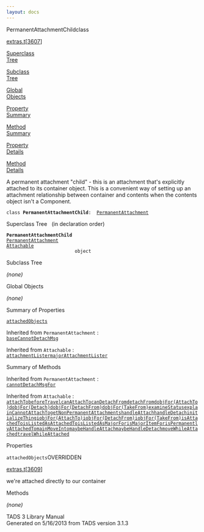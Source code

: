 ```yaml
---
layout: docs
---
```

<span class="title">PermanentAttachmentChild</span><span class="type">class</span>

[extras.t](../file/extras.t.html)\[[3607](../source/extras.t.html#3607)\]

[Superclass  
Tree](#_SuperClassTree_)

[Subclass  
Tree](#_SubClassTree_)

[Global  
Objects](#_ObjectSummary_)

[Property  
Summary](#_PropSummary_)

[Method  
Summary](#_MethodSummary_)

[Property  
Details](#_Properties_)

[Method  
Details](#_Methods_)

<div class="fdesc">

A permanent attachment "child" - this is an attachment that's explicitly
attached to its container object. This is a convenient way of setting up
an attachment relationship between container and contents when the
contents object isn't a Component.

`class `**`PermanentAttachmentChild`**` :   `[`PermanentAttachment`](../object/PermanentAttachment.html)

</div>

<span id="_SuperClassTree_"></span>

<div class="mjhd">

<span class="hdln">Superclass Tree</span>   (in declaration order)

</div>

**`PermanentAttachmentChild`**  
[`PermanentAttachment`](../object/PermanentAttachment.html)  
[`Attachable`](../object/Attachable.html)  
`                         object`  
<span id="_SubClassTree_"></span>

<div class="mjhd">

<span class="hdln">Subclass Tree</span>  

</div>

*(none)* <span id="_ObjectSummary_"></span>

<div class="mjhd">

<span class="hdln">Global Objects</span>  

</div>

*(none)* <span id="_PropSummary_"></span>

<div class="mjhd">

<span class="hdln">Summary of Properties</span>  

</div>

[`attachedObjects`](#attachedObjects)

Inherited from `PermanentAttachment` :  
[`baseCannotDetachMsg`](../object/PermanentAttachment.html#baseCannotDetachMsg)

Inherited from `Attachable` :  
[`attachmentLister`](../object/Attachable.html#attachmentLister)[`majorAttachmentLister`](../object/Attachable.html#majorAttachmentLister)

<span id="_MethodSummary_"></span>

<div class="mjhd">

<span class="hdln">Summary of Methods</span>  

</div>



Inherited from `PermanentAttachment` :  
[`cannotDetachMsgFor`](../object/PermanentAttachment.html#cannotDetachMsgFor)

Inherited from `Attachable` :  
[`attachTo`](../object/Attachable.html#attachTo)[`beforeTravel`](../object/Attachable.html#beforeTravel)[`canAttachTo`](../object/Attachable.html#canAttachTo)[`canDetachFrom`](../object/Attachable.html#canDetachFrom)[`detachFrom`](../object/Attachable.html#detachFrom)[`dobjFor(AttachTo)`](../object/Attachable.html#dobjFor(AttachTo))[`dobjFor(Detach)`](../object/Attachable.html#dobjFor(Detach))[`dobjFor(DetachFrom)`](../object/Attachable.html#dobjFor(DetachFrom))[`dobjFor(TakeFrom)`](../object/Attachable.html#dobjFor(TakeFrom))[`examineStatus`](../object/Attachable.html#examineStatus)[`explainCannotAttachTo`](../object/Attachable.html#explainCannotAttachTo)[`getNonPermanentAttachments`](../object/Attachable.html#getNonPermanentAttachments)[`handleAttach`](../object/Attachable.html#handleAttach)[`handleDetach`](../object/Attachable.html#handleDetach)[`initializeThing`](../object/Attachable.html#initializeThing)[`iobjFor(AttachTo)`](../object/Attachable.html#iobjFor(AttachTo))[`iobjFor(DetachFrom)`](../object/Attachable.html#iobjFor(DetachFrom))[`iobjFor(TakeFrom)`](../object/Attachable.html#iobjFor(TakeFrom))[`isAttachedTo`](../object/Attachable.html#isAttachedTo)[`isListedAsAttachedTo`](../object/Attachable.html#isListedAsAttachedTo)[`isListedAsMajorFor`](../object/Attachable.html#isListedAsMajorFor)[`isMajorItemFor`](../object/Attachable.html#isMajorItemFor)[`isPermanentlyAttachedTo`](../object/Attachable.html#isPermanentlyAttachedTo)[`mainMoveInto`](../object/Attachable.html#mainMoveInto)[`maybeHandleAttach`](../object/Attachable.html#maybeHandleAttach)[`maybeHandleDetach`](../object/Attachable.html#maybeHandleDetach)[`moveWhileAttached`](../object/Attachable.html#moveWhileAttached)[`travelWhileAttached`](../object/Attachable.html#travelWhileAttached)

<span id="_Properties_"></span>

<div class="mjhd">

<span class="hdln">Properties</span>  

</div>

<span id="attachedObjects"></span>

`attachedObjects`<span class="rem">OVERRIDDEN</span>

[extras.t](../file/extras.t.html)\[[3609](../source/extras.t.html#3609)\]

<div class="desc">

we're attached directly to our container

</div>

<span id="_Methods_"></span>

<div class="mjhd">

<span class="hdln">Methods</span>  

</div>

*(none)*

<div class="ftr">

TADS 3 Library Manual  
Generated on 5/16/2013 from TADS version 3.1.3

</div>
